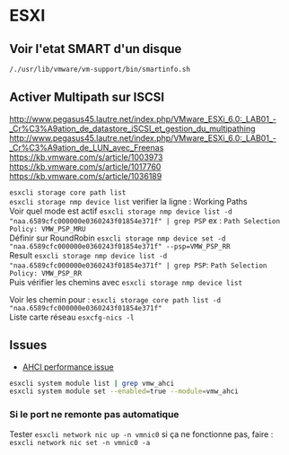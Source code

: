 # ESXI
## Voir l'etat SMART d'un disque
```sh
/./usr/lib/vmware/vm-support/bin/smartinfo.sh
```

## Activer Multipath sur ISCSI
http://www.pegasus45.lautre.net/index.php/VMware_ESXi_6.0:_LAB01_-_Cr%C3%A9ation_de_datastore_iSCSI_et_gestion_du_multipathing  
http://www.pegasus45.lautre.net/index.php/VMware_ESXi_6.0:_LAB01_-_Cr%C3%A9ation_de_LUN_avec_Freenas  
https://kb.vmware.com/s/article/1003973  
https://kb.vmware.com/s/article/1017760  
https://kb.vmware.com/s/article/1036189  

`esxcli storage core path list`  
`esxcli storage nmp device list` verifier la ligne : Working Paths  
Voir quel mode est actif `esxcli storage nmp device list -d "naa.6589cfc000000e0360243f01854e371f" | grep PSP` ex : `Path Selection Policy: VMW_PSP_MRU`  
Définir sur RoundRobin `esxcli storage nmp device set -d "naa.6589cfc000000e0360243f01854e371f" --psp=VMW_PSP_RR`  
Result `esxcli storage nmp device list -d "naa.6589cfc000000e0360243f01854e371f" | grep PSP`:  `Path Selection Policy: VMW_PSP_RR`   
Puis vérifier les chemins avec `esxcli storage nmp device list`

Voir les chemin pour : `esxcli storage core path list -d "naa.6589cfc000000e0360243f01854e371f"`  
Liste carte réseau `esxcfg-nics -l`

## Issues
- [AHCI performance issue](https://www.virtuallyghetto.com/2017/07/ahci-vmw_ahci-performance-issue-resolved-in-esxi-6-5-update-1.html)  
```sh
esxcli system module list | grep vmw_ahci
esxcli system module set --enabled=true --module=vmw_ahci
```

### Si le port ne remonte pas automatique
Tester `esxcli network nic up -n vmnic0` si ça ne fonctionne pas, faire : `esxcli network nic set -n vmnic0 -a`
